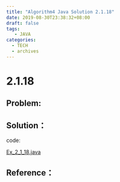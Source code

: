 ```yaml
---
title: "Algorithm4 Java Solution 2.1.18"
date: 2019-08-30T23:38:32+08:00
draft: false
tags:
   - JAVA
categories:
  - TECH
  - archives
---
```



# 2.1.18

## Problem:


## Solution：

code:

[Ex_2_1_18.java](./Ex_2_1_18.java)


## Reference：


